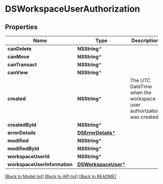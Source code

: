 # DSWorkspaceUserAuthorization

## Properties
Name | Type | Description | Notes
------------ | ------------- | ------------- | -------------
**canDelete** | **NSString*** |  | [optional] 
**canMove** | **NSString*** |  | [optional] 
**canTransact** | **NSString*** |  | [optional] 
**canView** | **NSString*** |  | [optional] 
**created** | **NSString*** | The UTC DateTime when the workspace user authorization was created. | [optional] 
**createdById** | **NSString*** |  | [optional] 
**errorDetails** | [**DSErrorDetails***](DSErrorDetails.md) |  | [optional] 
**modified** | **NSString*** |  | [optional] 
**modifiedById** | **NSString*** |  | [optional] 
**workspaceUserId** | **NSString*** |  | [optional] 
**workspaceUserInformation** | [**DSWorkspaceUser***](DSWorkspaceUser.md) |  | [optional] 

[[Back to Model list]](../README.md#documentation-for-models) [[Back to API list]](../README.md#documentation-for-api-endpoints) [[Back to README]](../README.md)


